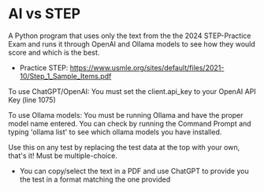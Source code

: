 # AI vs STEP
A Python program that uses only the text from the the 2024 STEP-Practice Exam and runs it through OpenAI and Ollama models to see how they would score and which is the best.
- Practice STEP: https://www.usmle.org/sites/default/files/2021-10/Step_1_Sample_Items.pdf

To use ChatGPT/OpenAI: You must set the client.api_key to your OpenAI API Key (line 1075)

To use Ollama models: You must be running Ollama and have the proper model name entered. You can check by running the Command Prompt and typing 'ollama list' to see which ollama models you have installed.

Use this on any test by replacing the test data at the top with your own, that's it! Must be multiple-choice.
- You can copy/select the text in a PDF and use ChatGPT to provide you the test in a format matching the one provided

